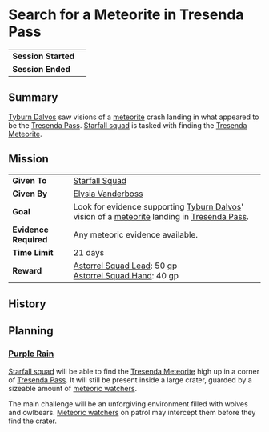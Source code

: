 # Search for a Meteorite in Tresenda Pass

|||
| --- | --- |
| **Session Started** | | storyline.2
| **Session Ended** | |

## Summary

[Tyburn Dalvos](../../characters/tyburn-dalvos.md) saw visions of a [meteorite](../../items/meteoric/meteorite.md) crash landing in what appeared to be the [Tresenda Pass](../../places/roads/tresenda-pass.md). [Starfall squad](../../organisations/astorrel/squads/starfall-squad.md) is tasked with finding the [Tresenda Meteorite](../../items/meteoric/meteorites/tresenda-meteorite.md).

## Mission

|||
| --- | --- |
| **Given To** | [Starfall Squad](../../organisations/astorrel/squads/starfall-squad.md) |
| **Given By** | [Elysia Vanderboss](../../characters/elysia-vanderboss.md) |
| **Goal** | Look for evidence supporting [Tyburn Dalvos](../../characters/tyburn-dalvos.md)' vision of a [meteorite](../../items/meteoric/meteorite.md) landing in [Tresenda Pass](../../places/roads/tresenda-pass.md). |
| **Evidence Required** | Any meteoric evidence available. |
| **Time Limit** | 21 days |
| **Reward** | [Astorrel Squad Lead](../../organisations/astorrel/ranks/astorrel-squad-lead.md): 50 gp<br>[Astorrel Squad Hand](../../organisations/astorrel/ranks/astorrel-squad-hand.md): 40 gp |

## History

## Planning

### [Purple Rain](../../campaigns/C1-purple-rain.md)

[Starfall squad](../../organisations/astorrel/squads/starfall-squad.md) will be able to find the [Tresenda Meteorite](../../items/meteoric/meteorites/tresenda-meteorite.md) high up in a corner of [Tresenda Pass](../../places/roads/tresenda-pass.md). It will still be present inside a large crater, guarded by a sizeable amount of [meteoric watchers](../../creatures/meteoric-watcher.md).

The main challenge will be an unforgiving environment filled with wolves and owlbears. [Meteoric watchers](../../creatures/meteoric-watcher.md) on patrol may intercept them before they find the crater.
